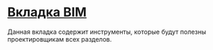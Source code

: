 # [Вкладка BIM](https://kb.a101.ru/pages/viewpage.action?pageId=67829981)

Данная вкладка содержит инструменты, 
которые будут полезны проектировщикам всех разделов.

